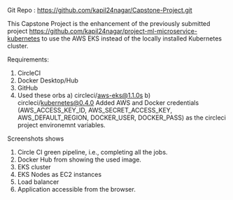 Git Repo : https://github.com/kapil24nagar/Capstone-Project.git

This Capstone Project is the enhancement of the previously submitted project https://github.com/kapil24nagar/project-ml-microservice-kubernetes to use the AWS EKS instead of the locally installed Kubernetes cluster. 

Requirements: 
1. CircleCI
2. Docker Desktop/Hub
3. GitHub
4. Used these orbs
    a) circleci/aws-eks@1.1.0s
    b) circleci/kubernetes@0.4.0
    Added AWS and Docker credentials (AWS_ACCESS_KEY_ID, AWS_SECRET_ACCESS_KEY, AWS_DEFAULT_REGION, DOCKER_USER, DOCKER_PASS) as the circleci project environemnt variables.
    
 Screenshots shows
 1. Circle CI green pipeline, i.e., completing all the jobs. 
 2. Docker Hub from showing the used image.
 3. EKS cluster
 4. EKS Nodes as EC2 instances
 5. Load balancer
 6. Application accessible from the browser.
